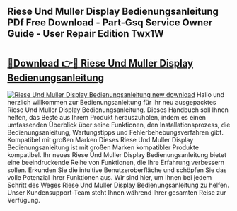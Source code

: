## Riese Und Muller Display Bedienungsanleitung PDf Free Download - Part-Gsq Service Owner Guide - User Repair Edition Twx1W

# <h2><a href="http://df1rkgr.blite.top/?on=Riese+Und+Muller+Display+Bedienungsanleitung">🔗Download 👉🔴 Riese Und Muller Display Bedienungsanleitung</a></h2>

[![Riese Und Muller Display Bedienungsanleitung new download](https://i.imgur.com/lujVjoI.png)](http://df1rkgr.blite.top/?on=Riese+Und+Muller+Display+Bedienungsanleitung)
Hallo und herzlich willkommen zur Bedienungsanleitung für Ihr neu ausgepacktes Riese Und Muller Display Bedienungsanleitung. Dieses Handbuch soll Ihnen helfen, das Beste aus Ihrem Produkt herauszuholen, indem es einen umfassenden Überblick über seine Funktionen, den Installationsprozess, die Bedienungsanleitung, Wartungstipps und Fehlerbehebungsverfahren gibt. Kompatibel mit großen Marken Dieses Riese Und Muller Display Bedienungsanleitung ist mit großen Marken kompatibler Produkte kompatibel. Ihr neues Riese Und Muller Display Bedienungsanleitung bietet eine beeindruckende Reihe von Funktionen, die Ihre Erfahrung verbessern sollen. Erkunden Sie die intuitive Benutzeroberfläche und schöpfen Sie das volle Potenzial ihrer Funktionen aus. Wir sind hier, um Ihnen bei jedem Schritt des Weges Riese Und Muller Display Bedienungsanleitung zu helfen. Unser Kundensupport-Team steht Ihnen während Ihrer gesamten Reise zur Verfügung.
